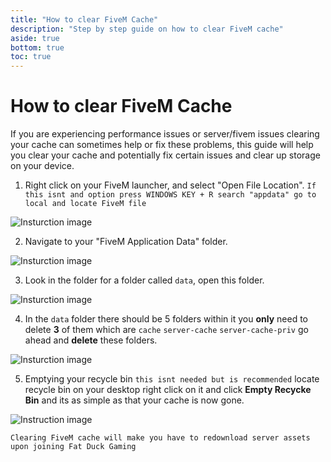 ```yaml
---
title: "How to clear FiveM Cache"
description: "Step by step guide on how to clear FiveM cache"
aside: true
bottom: true
toc: true
---
```


# How to clear FiveM Cache

If you are experiencing performance issues or server/fivem issues clearing your cache can sometimes help or fix these problems, this guide will help you clear your cache and potentially fix certain issues and clear up storage on your device.

1. Right click on your FiveM launcher, and select "Open File Location". `If this isnt and option press WINDOWS KEY + R search "appdata" go to local and locate FiveM file`

![Insturction image](https://i.imgur.com/SQv5pqe.png)

2. Navigate to your "FiveM Application Data" folder.

![Insturction image](https://i.imgur.com/2po5oR6.png)

3. Look in the folder for a folder called `data`, open this folder.

![Insturction image](https://i.imgur.com/TQQJ2ug.png)

4. In the `data` folder there should be 5 folders within it you **only** need to delete **3** of them which are `cache` `server-cache` `server-cache-priv` go ahead and **delete** these folders.

![Insturction image](https://i.imgur.com/zvHdZRh.png)

5. Emptying your recycle bin `this isnt needed but is recommended` locate recycle bin on your desktop right click on it and click **Empty Recycke Bin** and its as simple as that your cache is now gone.

![Instruction image](https://i.imgur.com/8Pu2NfX.png)

`Clearing FiveM cache will make you have to redownload server assets upon joining Fat Duck Gaming`
